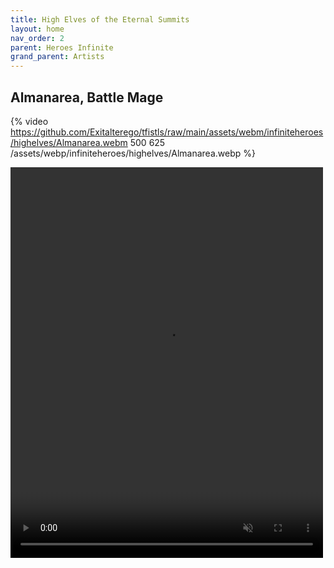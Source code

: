 ```yaml
---
title: High Elves of the Eternal Summits
layout: home
nav_order: 2
parent: Heroes Infinite
grand_parent: Artists
---
```

## Almanarea, Battle Mage
{% video https://github.com/Exitalterego/tfistls/raw/main/assets/webm/infiniteheroes/highelves/Almanarea.webm 500 625 /assets/webp/infiniteheroes/highelves/Almanarea.webp %}

<video width='500' height='625' preload='auto' autoplay muted>
  <source src="https://github.com/Exitalterego/tfistls/raw/main/assets/webm/infiniteheroes/highelves/Almanarea.webm" type="video/webm; codecs=vp8, vorbis">
</video>
